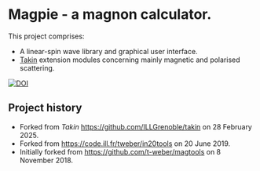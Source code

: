 # Magpie - a magnon calculator.

This project comprises:
  - A linear-spin wave library and graphical user interface.
  - [Takin](https://github.com/illgrenoble/takin) extension modules concerning mainly magnetic and polarised scattering.

[![DOI](https://zenodo.org/badge/DOI/10.5281/zenodo.4117437.svg)](https://doi.org/10.5281/zenodo.4117437)


## Project history

  - Forked from *Takin* https://github.com/ILLGrenoble/takin on 28 February 2025.
  - Forked from https://code.ill.fr/tweber/in20tools on 20 June 2019.
  - Initially forked from https://github.com/t-weber/magtools on 8 November 2018.
